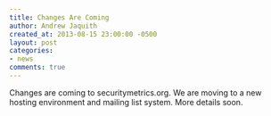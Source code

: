 ```yaml
---
title: Changes Are Coming
author: Andrew Jaquith
created_at: 2013-08-15 23:00:00 -0500
layout: post
categories:
- news
comments: true
---
```

Changes are coming to securitymetrics.org. We are moving to a new hosting environment and mailing list system. More details soon.